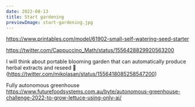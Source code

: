 ```yaml
---
date: 2022-08-13
title: Start gardening
previewImage: start-gardening.jpg
---
```


https://www.printables.com/model/61902-small-self-watering-seed-starter

https://twitter.com/Cappuccino_Math/status/1556428829920563200

I will think about portable blooming garden that can automatically produce herbal extracts and reseed 💭 (https://twitter.com/mikolasan/status/1556418085258547200)

Fully autonomous greenhouse https://www.futurefoodsystems.com.au/byte/autonomous-greenhouse-challenge-2022-to-grow-lettuce-using-only-ai/
